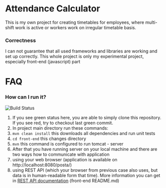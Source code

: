 # Attendance Calculator
This is my own project for creating timetables for employees, where multi-shift work is active or workers work on irregular timetable basis.

### Correctness
I can not guarantee that all used frameworks and libraries are working and set up correctly. This whole project is only my experimental project, especially front-end (javascript) part

# FAQ
### How can I run it?
![Build Status](https://travis-ci.org/MartinStyk/pa165-activity-tracker.svg?branch=master)

1. If you see green status here, you are able to simply clone this repository. If you see red, try to checkout last green commit.
2. In project main directory run these commands:
  1. ``mvn clean install`` this downloads all dependencies and run unit tests
  2. ``cd front-end`` this changes directory
  3. ``mvn`` this command is configured to run tomcat - server
3. After that you have running server on your local machine and there are two ways how to communicate with application
  1. using your web browser (application is available on http://localhost:8080/posta/)
  2. using REST API (which your browser from previous case also uses, but data is in human-readable form that time). More information you can get in [REST API documentation](/front-end) (front-end README.md)
